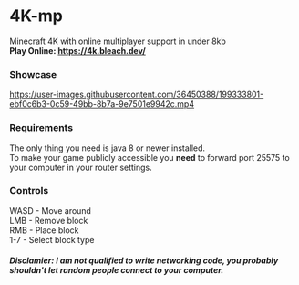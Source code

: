 # 4K-mp

Minecraft 4K with online multiplayer support in under 8kb  
**Play Online: https://4k.bleach.dev/**

### Showcase
https://user-images.githubusercontent.com/36450388/199333801-ebf0c6b3-0c59-49bb-8b7a-9e7501e9942c.mp4

### Requirements

The only thing you need is java 8 or newer installed.  
To make your game publicly accessible you **need** to forward port 25575 to your computer in your router settings.

### Controls
WASD - Move around  
LMB - Remove block  
RMB - Place block  
1-7 - Select block type  

##### Disclamier: I am not qualified to write networking code, you probably shouldn't let random people connect to your computer.
